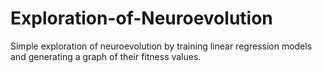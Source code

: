 # Exploration-of-Neuroevolution

Simple exploration of neuroevolution by training linear regression models and generating a graph of their fitness values.
